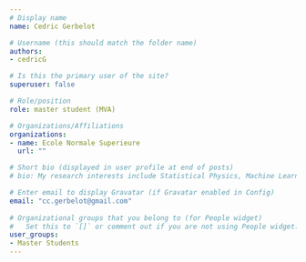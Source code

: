 ```yaml
---
# Display name
name: Cedric Gerbelot

# Username (this should match the folder name)
authors:
- cedricG

# Is this the primary user of the site?
superuser: false

# Role/position
role: master student (MVA)

# Organizations/Affiliations
organizations:
- name: Ecole Normale Superieure
  url: ""

# Short bio (displayed in user profile at end of posts)
# bio: My research interests include Statistical Physics, Machine Learning, Statistics, Computer Science, and Computational Optics. 

# Enter email to display Gravatar (if Gravatar enabled in Config)
email: "cc.gerbelot@gmail.com"
  
# Organizational groups that you belong to (for People widget)
#   Set this to `[]` or comment out if you are not using People widget.  
user_groups: 
- Master Students
---
```

